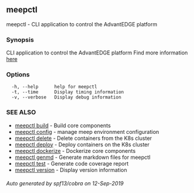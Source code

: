 ## meepctl

meepctl - CLI application to control the AdvantEDGE platform

### Synopsis

CLI application to control the AdvantEDGE platform
Find more information [here](https://github.com/InterDigitalInc/AdvantEDGE/blob/master/docs/meepctl/meepctl.md)

### Options

```
  -h, --help      help for meepctl
  -t, --time      Display timing information
  -v, --verbose   Display debug information
```

### SEE ALSO

* [meepctl build](meepctl_build.md)	 - Build core components
* [meepctl config](meepctl_config.md)	 - manage meep environment configuration
* [meepctl delete](meepctl_delete.md)	 - Delete containers from the K8s cluster
* [meepctl deploy](meepctl_deploy.md)	 - Deploy containers on the K8s cluster
* [meepctl dockerize](meepctl_dockerize.md)	 - Dockerize core components
* [meepctl genmd](meepctl_genmd.md)	 - Generate markdown files for meepctl
* [meepctl test](meepctl_test.md)	 - Generate code coverage report
* [meepctl version](meepctl_version.md)	 - Display version information

###### Auto generated by spf13/cobra on 12-Sep-2019
